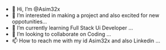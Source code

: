 - 👋 Hi, I’m @Asim32x
- 👀 I’m interested in making a project and also excited for new oppotunities...
- 🌱 I’m currently learning Full Stack Ui Developer ...
- 💞️ I’m looking to collaborate on Coding ...
- 📫 How to reach me with my id Asim32x and also Linkedin ...

<!---
Asim32x/Asim32x is a ✨ special ✨ repository because its `README.md` (this file) appears on your GitHub profile.
You can click the Preview link to take a look at your changes.
--->
